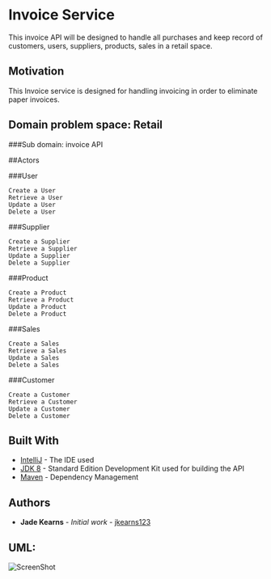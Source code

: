 # Invoice Service

This invoice API will be designed to handle all purchases and keep record of customers, users, suppliers, products, sales in a retail space.

## Motivation

This Invoice service is designed for handling invoicing in order to eliminate paper invoices.

## Domain problem space: Retail

###Sub domain: invoice API

##Actors


###User
```
Create a User
Retrieve a User
Update a User
Delete a User

```

###Supplier
```
Create a Supplier
Retrieve a Supplier
Update a Supplier
Delete a Supplier

```
###Product
```
Create a Product
Retrieve a Product
Update a Product
Delete a Product

```
###Sales
```
Create a Sales
Retrieve a Sales
Update a Sales
Delete a Sales

```

###Customer
```
Create a Customer
Retrieve a Customer
Update a Customer
Delete a Customer

```

## Built With

* [IntelliJ](https://www.jetbrains.com/idea/download/#section=windows) - The IDE used
* [JDK 8](https://www.oracle.com/technetwork/java/javase/downloads/jdk8-downloads-2133151.html) - Standard Edition Development Kit used for building the API 
* [Maven](https://maven.apache.org/) - Dependency Management


## Authors

* **Jade Kearns** - *Initial work* - [jkearns123](https://github.com/jkearns123)

## UML:
![ScreenShot](https://github.com/jkearns123/invoicesystem/invoicesystem_uml.png)

